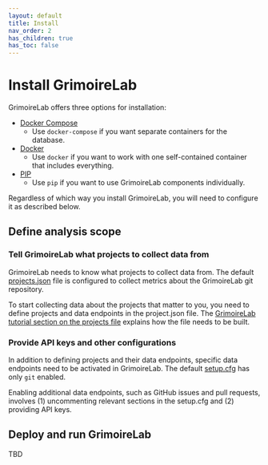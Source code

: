 ```yaml
---
layout: default
title: Install
nav_order: 2
has_children: true
has_toc: false
---
```


# Install GrimoireLab

GrimoireLab offers three options for installation:

* [Docker Compose](./docker-compose)
  - Use `docker-compose` if you want separate containers for the database.
* [Docker](./docker)
  - Use `docker` if you want to work with one self-contained container that includes everything.
* [PIP](./pip)
  - Use `pip` if you want to use GrimoireLab components individually.

Regardless of which way you install GrimoireLab, you will need to configure it as described below.

## Define analysis scope

### Tell GrimoireLab what projects to collect data from

GrimoireLab needs to know what projects to collect data from. 
The default [projects.json](https://github.com/chaoss/grimoirelab/blob/master/default-grimoirelab-settings/projects.json) file is configured to collect metrics about the GrimoireLab git repository. 

To start collecting data about the projects that matter to you, you need to define projects and data endpoints in the project.json file.
The [GrimoireLab tutorial section on the projects file](https://github.com/chaoss/grimoirelab-sirmordred#projectsjson) explains how the file needs to be built.

### Provide API keys and other configurations

In addition to defining projects and their data endpoints, specific data endpoints need to be activated in GrimoireLab.
The default [setup.cfg](https://github.com/chaoss/grimoirelab/blob/master/default-grimoirelab-settings/setup.cfg) has only `git` enabled.

Enabling additional data endpoints, such as GitHub issues and pull requests, involves (1) uncommenting relevant sections in the setup.cfg and (2) providing API keys.


## Deploy and run GrimoireLab

TBD